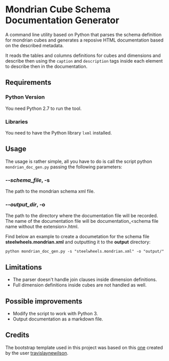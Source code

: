 # Mondrian Cube Schema Documentation Generator

A command line utility based on Python that parses the schema definition for mondrian cubes and generates a reposive HTML documentation based on the described metadata.

It reads the tables and columns definitions for cubes and dimensions and describe then using the `caption` and `description` tags inside each element to describe then in the documentation.

## Requirements

### Python Version
You need Python 2.7 to run the tool.

### Libraries
You need to have the Python library `lxml` installed.

## Usage
The usage is rather simple, all you have to do is call the script python ` mondrian_doc_gen.py` passing the following parameters:

### _--schema_file_, -s
The path to the mondrian schema xml file.

### _--output_dir_, -o
The path to the directory where the documentation file will be recorded. The name of the documentation file will be documentation_\<schema file name without the extension\>.html.

Find below an example to create a documetation for the schema file **steelwheels.mondrian.xml** and outputting it to the **output** directory:

`python mondrian_doc_gen.py -s "steelwheels.mondrian.xml" -o "output/"`

## Limitations
- The parser doesn't handle join clauses inside dimension definitions.
- Full dimension definitions inside cubes are not handled as well.

## Possible improvements
- Modify the script to work with Python 3.
- Output documentation as a markdown file.

## Credits

The bootstrap template used in this project was based on this [one](https://bootsnipp.com/snippets/7XqNK) created by the user [travislaynewilson](https://bootsnipp.com/travislaynewilson).
